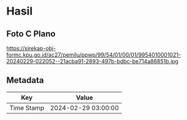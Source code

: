 # Hasil

## Foto C Plano

https://sirekap-obj-formc.kpu.go.id/ac27/pemilu/ppwp/99/54/01/00/01/9954010001021-20240229-022052--21acba91-2893-497b-bdbc-be714a86851b.jpg


## Metadata

| Key        | Value               |
| ---------- | ------------------- |
| Time Stamp | 2024-02-29 03:00:00 |



